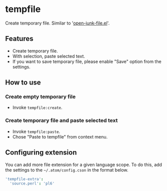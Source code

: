 # tempfile

Create temporary file.
Similar to '[open-junk-file.el](http://www.emacswiki.org/emacs/open-junk-file.el)'.

## Features

- Create temporary file.
- With selection, paste selected text.
- If you want to save temporary file, please enable "Save" option from the settings.

## How to use

### Create empty temporary file

- Invoke `tempfile:create`.

### Create temporary file and paste selected text

- Invoke `tempfile:paste`.
- Chose "Paste to tempfile" from context menu.

## Configuring extension

You can add more file extension for a given language scope.
To do this, add the settings to the `~/.atom/config.cson` in the format below.

```coffeescript
'tempfile-extra':
  'source.perl': 'pl6'
```
